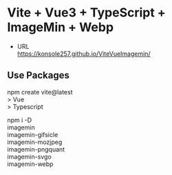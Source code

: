 # Vite + Vue3 + TypeScript + ImageMin + Webp

- URL  
https://konsole257.github.io/ViteVueImagemin/

## Use Packages

npm create vite@latest  
\> Vue  
\> Typescript  

npm i -D  
imagemin  
imagemin-gifsicle  
imagemin-mozjpeg  
imagemin-pngquant  
imagemin-svgo  
imagemin-webp  